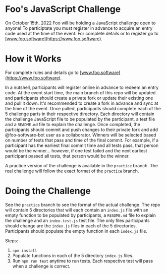 # Foo's JavaScript Challenge

On October 15th, 2022 Foo will be holding a JavaScript challenge open to anyone! To participtate you must register in advance to acquire an entry code used at the time of the event. For complete details or to register go to [www.foo.software](https://www.foo.software).

# How it Works

For complete rules and details go to [www.foo.software](https://www.foo.software).

In a nutshell, participants will register online in advance to redeem an entry code. At the event start time, the main branch of this repo will be updated and participants should create a private fork or update their existing one and pull it down. It's recommended to create a fork in advance and sync at the time of the event. Once pulled, participants should complete each of the 5 challenge parts in their respective directory. Each directory will contain the challenge JavaScript file to be populated by the participant, a test file and a `README.md` file to explain the challenge. Once completed, the participants should commit and push changes to their private fork and add @foo-software-bot user as a collaborator. Winners will be selected based on number of tests that pass and time of the final commit. For example, if a participant has the earliest final commit time and all tests pass, that person would be the winner... however, if one test failed and the next earliest participant passed all tests, that person would be the winner.

A practice version of the challenge is available in the `practice` branch. The real challenge will follow the exact format of the `practice` branch.

# Doing the Challenge

See the `practice` branch to see the format of the actual challenge. The repo will contain 5 directories that will each contain an `index.js` file with an empty function to be populated by participants, a `README.md` file to explain the challenge and an `index.test.js` test file. The only files participants should change are the `index.js` files in each of the 5 directories. Participants should populate the empty function in each `index.js` file.

Steps:

1. `npm install`
2. Populate functions in each of the 5 directory `index.js` files.
3. Run `npm run test` anytime to run tests. Each respective test will pass when a challenge is correct.
